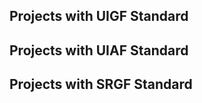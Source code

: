 ## Projects with UIGF Standard
<SiteInfo
name="genshin wish export"
desc="Easily export the Genshin Impact wish record"
url="https://github.com/biuuu/genshin-wish-export"
logo="https://raw.githubusercontent.com/biuuu/genshin-wish-export/main/build/icons/256x256.png"
repo="https://github.com/biuuu/genshin-wish-export"
preview="https://img.alicdn.com/imgextra/i3/1797064093/O1CN018VkZBw1g6dvTMaX9W_!!1797064093.png"
/>

<SiteInfo
name="胡桃"
desc="唷，找本堂主有何贵干呀？"
logo="https://img.alicdn.com/imgextra/i4/1797064093/O1CN01oaGvKE1g6dut0pICS_!!1797064093.png"
url="https://hut.ao/"
repo="https://github.com/DGP-Studio/Snap.Hutao"
preview="https://img.alicdn.com/imgextra/i4/1797064093/O1CN01F0AGTl1g6dvW6j28q_!!1797064093.png"
/>

<SiteInfo
name="Xunkong"
desc="记录旅途中发生的事"
logo="https://xunkong.cc/images/logo.640.webp"
url="https://xunkong.cc/"
repo="https://github.com/xunkong/xunkong"
preview="https://camo.githubusercontent.com/a4fde5352903fb0bcf4d8b36543724129828d57c033b646565740b0e674dcaee/68747470733a2f2f66696c652e78756e6b6f6e672e63632f7374617469632f7265706f2f78756e6b6f6e672f73637265656e73686f742d686f6d652d6b6f6e6779696e672e77656270"
/>

<SiteInfo
name="genshin-gacha-analyzer"
desc="genshin wish history analyzer"
logo="https://raw.githubusercontent.com/sunfkny/genshin-gacha-export/main/ys.ico"
url="https://genshin.voderl.cn/"
repo="https://github.com/voderl/genshin-gacha-analyzer"
preview="https://raw.githubusercontent.com/voderl/genshin-gacha-analyzer/main/docs/charts.png"
/>

<SiteInfo
name="应急食品"
desc="安卓平台下的原神工具客户端"
logo="https://img.alicdn.com/imgextra/i4/1797064093/O1CN01agfnd91g6dvMzibmE_!!1797064093.png"
url="https://gtool.mukapp.top/"
preview="partnerships/mukapp.webp"
/>

<SiteInfo
name="提瓦特小助手"
desc="专注旅行者服务的微信小程序"
logo="https://img.alicdn.com/imgextra/i1/1797064093/O1CN01wVRiEq1g6dvGG2mmX_!!1797064093.png"
url="https://www.yshelper.com/index.php"
preview="partnerships/teyvat-preview.png"
/>

<SiteInfo
name="genshin-gacha-export"
desc="原神抽卡记录导出"
logo="https://raw.githubusercontent.com/sunfkny/genshin-gacha-export/main/ys.ico"
url="https://github.com/sunfkny/genshin-gacha-export"
repo="https://github.com/sunfkny/genshin-gacha-export"
preview="https://img.alicdn.com/imgextra/i1/1797064093/O1CN01Or2BBf1g6dvUQwGP9_!!1797064093.png"
/>

<SiteInfo
name="DodocoTales"
desc="A banner-oriented Genshin Impact wish logs exporter & explorer"
logo="https://raw.githubusercontent.com/sunfkny/genshin-gacha-export/main/ys.ico"
url="https://github.com/TremblingMoeNew/DodocoTales"
repo="https://github.com/TremblingMoeNew/DodocoTales"
preview="partnerships/DodocoTales.png"
/>

<SiteInfo
name="Snap.Genshin"
desc="你想要的原神全家桶"
logo="https://raw.githubusercontent.com/DGP-Studio/Snap.Genshin.Docs/main/docs/.vuepress/public/logo/SGLogoPure.png"
url="https://www.snapgenshin.com/"
repo="https://github.com/DGP-Studio/Snap.Genshin"
preview="https://repository-images.githubusercontent.com/331187187/0a2420e5-881a-4709-9f99-fdd42f13e1fc"
/>

<SiteInfo
name="KeqingNiuza"
desc="刻记牛杂店"
logo="https://raw.githubusercontent.com/xunkong/KeqingNiuza/final/img/logo_nbg.png"
url="https://github.com/xunkong/KeqingNiuza"
repo="https://github.com/xunkong/KeqingNiuza"
preview="https://raw.githubusercontent.com/xunkong/KeqingNiuza/v2/img/Snipaste_2021-06-19_10-46-43.png"
/>

<SiteInfo
name="Genshin Pizza Helper"
desc="Apple-platform game tool for Genshin Impact"
logo="https://ophelper.top/img/ophelper_logo_clipped.png"
url="https://apps.apple.com/app/id1635319193"
repo="https://github.com/CanglongCl/Genshin-Pizza-Helper"
preview="https://ophelper.top/img/ophelper-uigf-preview.png"
/>

<SiteInfo
name="Sangonomiya"
desc="Gacha Report Tool for Genshin Impact"
logo="https://raw.githubusercontent.com/AuroraZiling/sangonomiya.Metadata/main/avatar.png"
url="https://github.com/AuroraZiling/sangonomiya"
repo="https://github.com/AuroraZiling/sangonomiya"
preview="https://raw.githubusercontent.com/AuroraZiling/sangonomiya.Metadata/main/show_light.png"
/>

## Projects with UIAF Standard
<SiteInfo
name="胡桃"
desc="唷，找本堂主有何贵干呀？"
logo="https://img.alicdn.com/imgextra/i4/1797064093/O1CN01oaGvKE1g6dut0pICS_!!1797064093.png"
url="https://hut.ao/"
repo="https://github.com/DGP-Studio/Snap.Hutao"
preview="https://img.alicdn.com/imgextra/i4/1797064093/O1CN01F0AGTl1g6dvW6j28q_!!1797064093.png"
/>

<SiteInfo
name="寻空"
desc="记录旅途中发生的事"
logo="https://xunkong.cc/images/logo.640.webp"
url="https://xunkong.cc/"
repo="https://github.com/xunkong/xunkong"
preview="https://camo.githubusercontent.com/a4fde5352903fb0bcf4d8b36543724129828d57c033b646565740b0e674dcaee/68747470733a2f2f66696c652e78756e6b6f6e672e63632f7374617469632f7265706f2f78756e6b6f6e672f73637265656e73686f742d686f6d652d6b6f6e6779696e672e77656270"
/>

<SiteInfo
name="椰羊 cocogoat"
desc="A toolbox for Genshin Impact 100% running in browser."
logo="https://avatars.githubusercontent.com/u/82107463"
url="https://cocogoat.work/"
repo="https://github.com/yuehaiTeam/cocogoat"
preview="partnerships/cocogoat.png"
/>

<SiteInfo
name="YaeAchievement"
desc="更快、更准的原神成就导出工具"
logo="https://raw.githubusercontent.com/HolographicHat/YaeAchievement/master/icon.ico"
url="https://github.com/HolographicHat/YaeAchievement"
repo="https://github.com/HolographicHat/YaeAchievement"
preview="https://raw.githubusercontent.com/Finchaos/yae-markdown-230119/main/images/4.png"
/>

## Projects with SRGF Standard
<SiteInfo
name="StarRail Gacha Exporter"
desc="A Quick and Easy Honkai: Star Rail Gacha export tool"
logo="https://raw.githubusercontent.com/DancingSnow0517/StarRail-gacha/master/imgs/star_rail.png"
url="https://dancingsnow0517.github.io/StarRail-gacha/"
repo="https://github.com/DancingSnow0517/StarRail-gacha"
preview="https://raw.githubusercontent.com/DancingSnow0517/StarRail-gacha/master/imgs/1.png"
/>

<SiteInfo
name="SRCat"
desc="Honkai: Star Rail Toolbox / May the kitties accompany all the way along."
logo="https://raw.githubusercontent.com/BoxCatTeam/SRCat/master/github-assets/images/app_icon.png"
url="https://srcat.boxcat.org/"
repo="https://github.com/BoxCatTeam/SRCat"
preview="https://raw.githubusercontent.com/BoxCatTeam/SRCat/master/github-assets/images/3.png"
/>
